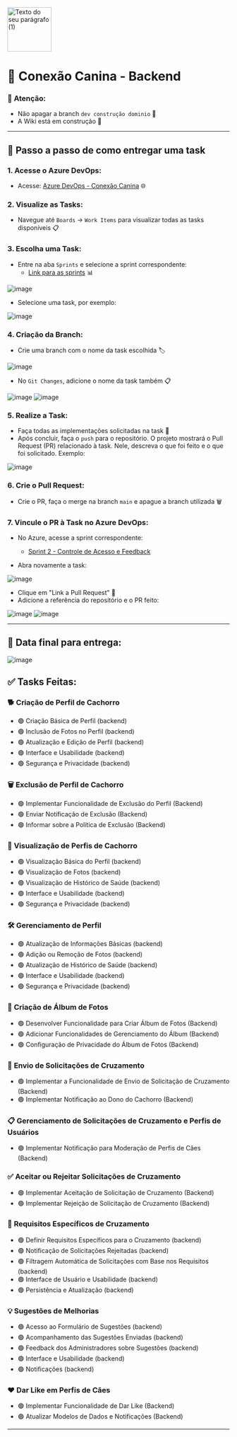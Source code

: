 <img src="https://github.com/joaoveasey/projeto-fatec-front-end/assets/133874619/71769ebd-b1ad-4193-a70f-6f7f04efa5cf" width="100" height="100" alt="Texto do seu parágrafo (1)">
 
# 🐾 Conexão Canina - Backend

### 🚨 **Atenção:** 
- Não apagar a branch `dev construção dominio` 🛑
- A Wiki está em construção 📝

---

## 🚀 Passo a passo de como entregar uma task

### 1. Acesse o Azure DevOps:
   - Acesse: [Azure DevOps - Conexão Canina](https://dev.azure.com/conexao-canina/Conexao%20Canina) 🌐

### 2. Visualize as Tasks:
   - Navegue até `Boards` -> `Work Items` para visualizar todas as tasks disponíveis 📋

### 3. Escolha uma Task:
   - Entre na aba `Sprints` e selecione a sprint correspondente:
     - [Link para as sprints](https://dev.azure.com/conexao-canina/Conexao%20Canina/_sprints/taskboard/Conexao%20Canina%20Team/Conexao%20Canina/Iteration%201%20-%20Gerenciamento%20de%20Perfis) 📊

   ![image](https://github.com/user-attachments/assets/ab702e47-de18-4cc9-a33a-d0a7bb8e6f01)

   - Selecione uma task, por exemplo:

   ![image](https://github.com/user-attachments/assets/6462d20b-25c5-444c-b936-9059c0b36699)

### 4. Criação da Branch:
   - Crie uma branch com o nome da task escolhida 🏷️
   
   ![image](https://github.com/user-attachments/assets/65094f2e-0f55-4e6f-b522-5ec8a3c949a4)

   - No `Git Changes`, adicione o nome da task também 📋

   ![image](https://github.com/user-attachments/assets/68171901-f772-4cc2-991e-28f92fe6df4c)
   ![image](https://github.com/user-attachments/assets/99effae1-5a0a-4be9-8257-e115df405d9d)

### 5. Realize a Task:
   - Faça todas as implementações solicitadas na task 🎯
   - Após concluir, faça o `push` para o repositório. O projeto mostrará o Pull Request (PR) relacionado à task. Nele, descreva o que foi feito e o que foi solicitado. Exemplo:

   ![image](https://github.com/user-attachments/assets/6c3175e8-dc7e-431f-950f-9c95090230f5)

### 6. Crie o Pull Request:
   - Crie o PR, faça o merge na branch `main` e apague a branch utilizada 🗑️

### 7. Vincule o PR à Task no Azure DevOps:
   - No Azure, acesse a sprint correspondente:
     - [Sprint 2 - Controle de Acesso e Feedback](https://dev.azure.com/conexao-canina/Conexao%20Canina/_sprints/taskboard/Conexao%20Canina%20Team/Conexao%20Canina/Iteration%202%20-%20Controle%20de%20Acesso%20e%20Feedback)

   - Abra novamente a task:
   
   ![image](https://github.com/user-attachments/assets/fda73323-dc3b-4a7d-b6a4-9e0253edbec0)

   - Clique em "Link a Pull Request" 🔗
   - Adicione a referência do repositório e o PR feito:
   
   ![image](https://github.com/user-attachments/assets/d1a1fe5b-b362-4798-baa7-9586ef666dc1)
   ![image](https://github.com/user-attachments/assets/f366fae0-fd46-49b2-94fe-eccc6c7a904b)

---

## 📅 **Data final para entrega**:
   ![image](https://github.com/user-attachments/assets/cccf9775-ced3-4881-8f1d-a3f66e2b12eb)



## ✅ **Tasks Feitas:**

### 🐕 **Criação de Perfil de Cachorro**
- 🟢 Criação Básica de Perfil (backend)
- 🟢 Inclusão de Fotos no Perfil (backend)
- 🟢 Atualização e Edição de Perfil (backend)
- 🟢 Interface e Usabilidade (backend)
- 🟢 Segurança e Privacidade (backend)

### 🗑️ **Exclusão de Perfil de Cachorro**
- 🟢 Implementar Funcionalidade de Exclusão do Perfil (Backend)
- 🟢 Enviar Notificação de Exclusão (Backend)
- 🟢 Informar sobre a Política de Exclusão (Backend)

### 👀 **Visualização de Perfis de Cachorro**
- 🟢 Visualização Básica do Perfil (backend)
- 🟢 Visualização de Fotos (backend)
- 🟢 Visualização de Histórico de Saúde (backend) 
- 🟢 Interface e Usabilidade (backend)
- 🟢 Segurança e Privacidade (backend)

### 🛠️ **Gerenciamento de Perfil**
- 🟢 Atualização de Informações Básicas (backend)
- 🟢 Adição ou Remoção de Fotos (backend)
- 🟢 Atualização de Histórico de Saúde (backend) 
- 🟢 Interface e Usabilidade (backend) 
- 🟢 Segurança e Privacidade (backend)

### 📸 **Criação de Álbum de Fotos**
- 🟢 Desenvolver Funcionalidade para Criar Álbum de Fotos (Backend)
- 🟢 Adicionar Funcionalidades de Gerenciamento do Álbum (Backend)
- 🟢 Configuração de Privacidade do Álbum de Fotos (Backend)

### 💌 **Envio de Solicitações de Cruzamento**
- 🟢 Implementar a Funcionalidade de Envio de Solicitação de Cruzamento (Backend)
- 🟢 Implementar Notificação ao Dono do Cachorro (Backend)

### 📋 **Gerenciamento de Solicitações de Cruzamento e Perfis de Usuários**
- 🟢 Implementar Notificação para Moderação de Perfis de Cães (Backend)

### ✅ **Aceitar ou Rejeitar Solicitações de Cruzamento**
- 🟢 Implementar Aceitação de Solicitação de Cruzamento (Backend)
- 🟢 Implementar Rejeição de Solicitação de Cruzamento (Backend)

### 📑 **Requisitos Específicos de Cruzamento**
- 🟢 Definir Requisitos Específicos para o Cruzamento (backend)
- 🟢 Notificação de Solicitações Rejeitadas (backend)
- 🟢 Filtragem Automática de Solicitações com Base nos Requisitos (backend) 
- 🟢 Interface de Usuário e Usabilidade (backend) 
- 🟢 Persistência e Atualização (backend)

### 💡 **Sugestões de Melhorias**
- 🟢 Acesso ao Formulário de Sugestões (backend)
- 🟢 Acompanhamento das Sugestões Enviadas (backend)
- 🟢 Feedback dos Administradores sobre Sugestões (backend)
- 🟢 Interface e Usabilidade (backend)
- 🟢 Notificações (backend)

### ❤️ **Dar Like em Perfis de Cães**
- 🟢 Implementar Funcionalidade de Dar Like (Backend)
- 🟢 Atualizar Modelos de Dados e Notificações (Backend)

---


